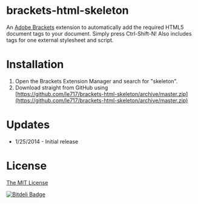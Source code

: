 # brackets-html-skeleton #

An [Adobe Brackets](http://brackets.io) extension to automatically add the required HTML5 document tags to your document.
Simply press Ctrl-Shift-N! Also includes tags for one external stylesheet and script.

# Installation #

1. Open the Brackets Extension Manager and search for "skeleton".
2. Download straight from GitHub using [https://github.com/le717/brackets-html-skeleton/archive/master.zip](https://github.com/le717/brackets-html-skeleton/archive/master.zip)

# Updates #

* 1/25/2014 - Initial release

# License #

[The MIT License](LICENSE.md)


[![Bitdeli Badge](https://d2weczhvl823v0.cloudfront.net/le717/brackets-html-skeleton/trend.png)](https://bitdeli.com/free "Bitdeli Badge")

